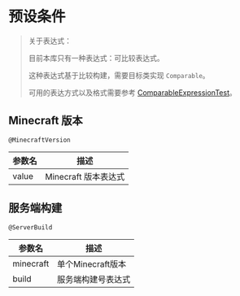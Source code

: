 # 预设条件

> 关于表达式：
> 
> 目前本库只有一种表达式：可比较表达式。
>
> 这种表达式基于比较构建，需要目标类实现 `Comparable`。
>
> 可用的表达方式以及格式需要参考 [ComparableExpressionTest](./src/test/java/test/condition/ComparableExpressionTest.java)。

## Minecraft 版本

`@MinecraftVersion`

| 参数名   | 描述              |
|-------|-----------------|
| value | Minecraft 版本表达式 |

## 服务端构建

`@ServerBuild`

| 参数名       | 描述            |
|-----------|---------------|
| minecraft | 单个Minecraft版本 |
| build     | 服务端构建号表达式     |